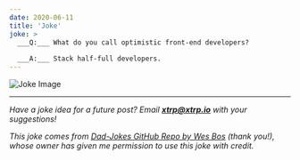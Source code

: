 ```yaml
---
date: 2020-06-11
title: 'Joke'
joke: >
  ___Q:___ What do you call optimistic front-end developers?
  
  ___A:___ Stack half-full developers.
---
```


![Joke Image](https://private.xtrp.io/projects/DailyDeveloperJokes/public_image_server/images/5e1259b9b89f4.png)

---
*Have a joke idea for a future post? Email **[xtrp@xtrp.io](mailto:xtrp@xtrp.io)** with your suggestions!*

*This joke comes from [Dad-Jokes GitHub Repo by Wes Bos](https://github.com/wesbos/dad-jokes) (thank you!), whose owner has given me permission to use this joke with credit.*

<!-- 
Joke text:
**Q:** What do you call optimistic front-end developers?

**A:** Stack half-full developers.
 -->

